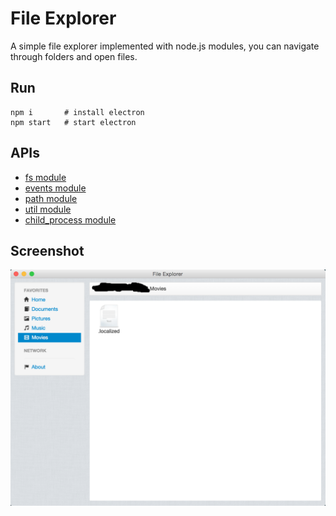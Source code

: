 # File Explorer

A simple file explorer implemented with node.js modules, you can navigate through
folders and open files.


## Run

```
npm i 		# install electron
npm start 	# start electron
```

## APIs

* [fs module](http://nodejs.org/api/fs.html)
* [events module](http://nodejs.org/api/events.html)
* [path module](http://nodejs.org/api/path.html)
* [util module](http://nodejs.org/api/util.html)
* [child_process module](http://nodejs.org/api/child_process.html)

## Screenshot

![screenshot](/screenshot/screenshot.png)

